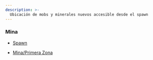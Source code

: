 ```yaml
---
description: >-
  Ubicación de mobs y minerales nuevos accesible desde el spawn
---
```


### Mina

* [Spawn](/.gitbook\assets\category\location\spawn\spawn.md)
    
* [Mina/Primera Zona](/.gitbook\assets\category\location\mine\zone_one.md)